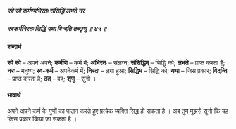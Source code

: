 ##### स्वे स्वे कर्मण्यभिरतः संसिद्धिं लभते नर
##### स्वकर्मनिरतः सिद्धिं यथा विन्दति तच्छृणु ॥ ४५ ॥

#### शब्दार्थ

**स्वे स्वे** – अपने अपने; **कर्मणि** – कर्म में; **अभिरतः** – संलग्न; **संसिद्धिम्** – सिद्धि को; **लभते** – प्राप्त करता है; **नरः** – मनुष्य; **स्व-कर्म** – अपनेकर्म में; **निरतः** – लगा हुआ; **सिद्धिम** – सिद्धि को; **यथा** – जिस प्रकार; **विदन्ति** – प्राप्त करता है; **तत्** – वह; **शृणु** – सुनो ।

#### भावार्थ

अपने अपने कर्म के गुणों का पालन करते हुए प्रत्येक व्यक्ति सिद्ध हो सकता है । अब तुम मुझसे सुनो कि यह किस प्रकार किया जा सकता है ।